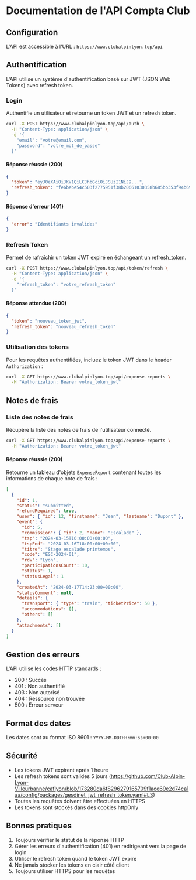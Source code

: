 # Documentation de l'API Compta Club

## Configuration

L'API est accessible à l'URL : `https://www.clubalpinlyon.top/api`

## Authentification

L'API utilise un système d'authentification basé sur JWT (JSON Web Tokens) avec refresh token.

### Login

Authentifie un utilisateur et retourne un token JWT et un refresh token.

```bash
curl -X POST https://www.clubalpinlyon.top/api/auth \
  -H "Content-Type: application/json" \
  -d '{
    "email": "votre@email.com",
    "password": "votre_mot_de_passe"
  }'
```

#### Réponse réussie (200)

```json
{
  "token": "eyJ0eXAiOiJKV1QiLCJhbGciOiJSUzI1NiJ9...",
  "refresh_token": "fe6bebe54c503f2775951f38b20661030358b685bb353f94b697aaa7d929fcd822da76fc2278c21b758c60c08a0782ff59a28b0666c252192e7661781fca52e7"
}
```

#### Réponse d'erreur (401)

```json
{
  "error": "Identifiants invalides"
}
```

### Refresh Token

Permet de rafraîchir un token JWT expiré en échangeant un refresh_token.

```bash
curl -X POST https://www.clubalpinlyon.top/api/token/refresh \
  -H "Content-Type: application/json" \
  -d '{
    "refresh_token": "votre_refresh_token"
  }'
```

#### Réponse attendue (200)

```json
{
  "token": "nouveau_token_jwt",
  "refresh_token": "nouveau_refresh_token"
}
```

### Utilisation des tokens

Pour les requêtes authentifiées, incluez le token JWT dans le header `Authorization` :

```bash
curl -X GET https://www.clubalpinlyon.top/api/expense-reports \
  -H "Authorization: Bearer votre_token_jwt"
```

## Notes de frais

### Liste des notes de frais

Récupère la liste des notes de frais de l'utilisateur connecté.

```bash
curl -X GET https://www.clubalpinlyon.top/api/expense-reports \
  -H "Authorization: Bearer votre_token_jwt"
```

#### Réponse réussie (200)

Retourne un tableau d'objets `ExpenseReport` contenant toutes les informations de chaque note de frais :

```json
[
  {
    "id": 1,
    "status": "submitted",
    "refundRequired": true,
    "user": { "id": 12, "firstname": "Jean", "lastname": "Dupont" },
    "event": {
      "id": 5,
      "commission": { "id": 2, "name": "Escalade" },
      "tsp": "2024-03-15T10:00:00+00:00",
      "tspEnd": "2024-03-16T18:00:00+00:00",
      "titre": "Stage escalade printemps",
      "code": "ESC-2024-01",
      "rdv": "Lyon",
      "participationsCount": 10,
      "status": 1,
      "statusLegal": 1
    },
    "createdAt": "2024-03-17T14:23:00+00:00",
    "statusComment": null,
    "details": {
      "transport": { "type": "train", "ticketPrice": 50 },
      "accommodations": [],
      "others": []
    },
    "attachments": []
  }
]
```

## Gestion des erreurs

L'API utilise les codes HTTP standards :

- 200 : Succès
- 401 : Non authentifié
- 403 : Non autorisé
- 404 : Ressource non trouvée
- 500 : Erreur serveur

## Format des dates

Les dates sont au format ISO 8601 : `YYYY-MM-DDTHH:mm:ss+00:00`

## Sécurité

- Les tokens JWT expirent après 1 heure
- Les refresh tokens sont valides 5 jours (https://github.com/Club-Alpin-Lyon-Villeurbanne/caflyon/blob/173280da6f8296279165709f1ace69e2d74ca1aa/config/packages/gesdinet_jwt_refresh_token.yaml#L3)
- Toutes les requêtes doivent être effectuées en HTTPS
- Les tokens sont stockés dans des cookies httpOnly

## Bonnes pratiques

1. Toujours vérifier le statut de la réponse HTTP
2. Gérer les erreurs d'authentification (401) en redirigeant vers la page de login
3. Utiliser le refresh token quand le token JWT expire
4. Ne jamais stocker les tokens en clair côté client
5. Toujours utiliser HTTPS pour les requêtes 